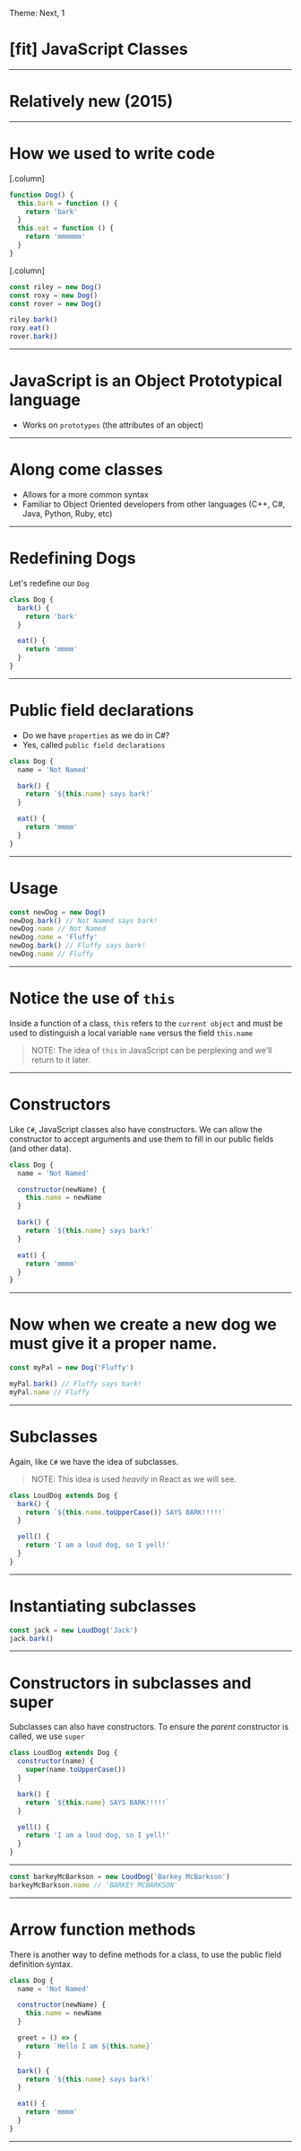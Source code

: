 Theme: Next, 1

# [fit] JavaScript Classes

---

# Relatively new (2015)

---

# How we used to write code

[.column]

```javascript
function Dog() {
  this.bark = function () {
    return 'bark'
  }
  this.eat = function () {
    return 'mmmmmm'
  }
}
```

[.column]

```javascript
const riley = new Dog()
const roxy = new Dog()
const rover = new Dog()

riley.bark()
roxy.eat()
rover.bark()
```

---

# JavaScript is an Object Prototypical language

- Works on `prototypes` (the attributes of an object)

---

# Along come classes

- Allows for a more common syntax
- Familiar to Object Oriented developers from other languages (C++, C#, Java, Python, Ruby, etc)

---

# Redefining Dogs

Let's redefine our `Dog`

```javascript
class Dog {
  bark() {
    return 'bark'
  }

  eat() {
    return 'mmmm'
  }
}
```

---

# Public field declarations

- Do we have `properties` as we do in C#?
- Yes, called `public field declarations`

```javascript
class Dog {
  name = 'Not Named'

  bark() {
    return `${this.name} says bark!`
  }

  eat() {
    return 'mmmm'
  }
}
```

---

# Usage

```javascript
const newDog = new Dog()
newDog.bark() // Not Named says bark!
newDog.name // Not Named
newDog.name = 'Fluffy'
newDog.bark() // Fluffy says bark!
newDog.name // Fluffy
```

---

# Notice the use of `this`

Inside a function of a class, `this` refers to the `current object` and must be used to distinguish a local variable `name` versus the field `this.name`

> NOTE: The idea of `this` in JavaScript can be perplexing and we'll return to it later.

---

# Constructors

Like `C#`, JavaScript classes also have constructors. We can allow the constructor to accept arguments and use them to fill in our public fields (and other data).

```javascript
class Dog {
  name = 'Not Named'

  constructor(newName) {
    this.name = newName
  }

  bark() {
    return `${this.name} says bark!`
  }

  eat() {
    return 'mmmm'
  }
}
```

---

# Now when we create a new dog we must give it a proper name.

```javascript
const myPal = new Dog('Fluffy')

myPal.bark() // Fluffy says bark!
myPal.name // Fluffy
```

---

# Subclasses

Again, like `C#` we have the idea of subclasses.

> NOTE: This idea is used _heavily_ in React as we will see.

```javascript
class LoudDog extends Dog {
  bark() {
    return `${this.name.toUpperCase()} SAYS BARK!!!!!`
  }

  yell() {
    return 'I am a loud dog, so I yell!'
  }
}
```

---

# Instantiating subclasses

```javascript
const jack = new LoudDog('Jack')
jack.bark()
```

---

# Constructors in subclasses and super

Subclasses can also have constructors. To ensure the _parent_ constructor is called, we use `super`

```javascript
class LoudDog extends Dog {
  constructor(name) {
    super(name.toUpperCase())
  }

  bark() {
    return `${this.name} SAYS BARK!!!!!`
  }

  yell() {
    return 'I am a loud dog, so I yell!'
  }
}
```

---

```javascript
const barkeyMcBarkson = new LoudDog('Barkey McBarkson')
barkeyMcBarkson.name // 'BARKEY MCBARKSON'
```

---

# Arrow function methods

There is another way to define methods for a class, to use the public field definition syntax.

```javascript
class Dog {
  name = 'Not Named'

  constructor(newName) {
    this.name = newName
  }

  greet = () => {
    return `Hello I am ${this.name}`
  }

  bark() {
    return `${this.name} says bark!`
  }

  eat() {
    return 'mmmm'
  }
}
```

---
